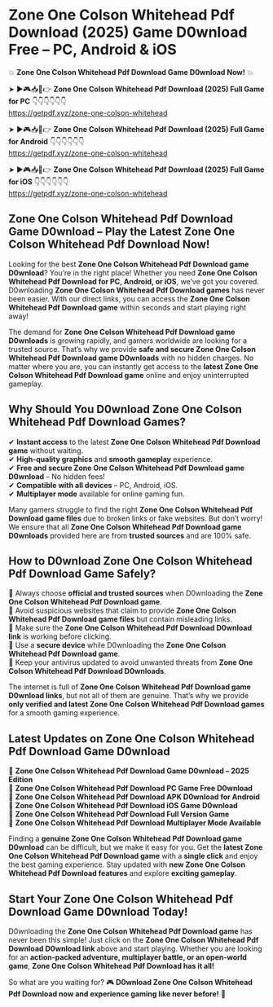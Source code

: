 # Zone One Colson Whitehead Pdf Download (2025) Game D0wnload Free – PC, Android & iOS

💥 **Zone One Colson Whitehead Pdf Download Game D0wnload Now!** 💥  

➤ ►🎮📥📱👉 **Zone One Colson Whitehead Pdf Download (2025) Full Game for PC** 👇👇👇👇👇👇  
https://getpdf.xyz/zone-one-colson-whitehead  

➤ ►🎮📥📱👉 **Zone One Colson Whitehead Pdf Download (2025) Full Game for Android** 👇👇👇👇👇👇  
https://getpdf.xyz/zone-one-colson-whitehead  

➤ ►🎮📥📱👉 **Zone One Colson Whitehead Pdf Download (2025) Full Game for iOS** 👇👇👇👇👇👇  
https://getpdf.xyz/zone-one-colson-whitehead  

## Zone One Colson Whitehead Pdf Download Game D0wnload – Play the Latest Zone One Colson Whitehead Pdf Download Now!

Looking for the best **Zone One Colson Whitehead Pdf Download game D0wnload**? You’re in the right place! Whether you need **Zone One Colson Whitehead Pdf Download for PC, Android, or iOS**, we’ve got you covered. D0wnloading **Zone One Colson Whitehead Pdf Download games** has never been easier. With our direct links, you can access the **Zone One Colson Whitehead Pdf Download game** within seconds and start playing right away!  

The demand for **Zone One Colson Whitehead Pdf Download game D0wnloads** is growing rapidly, and gamers worldwide are looking for a trusted source. That’s why we provide **safe and secure Zone One Colson Whitehead Pdf Download game D0wnloads** with no hidden charges. No matter where you are, you can instantly get access to the **latest Zone One Colson Whitehead Pdf Download game** online and enjoy uninterrupted gameplay.  

## **Why Should You D0wnload Zone One Colson Whitehead Pdf Download Games?**  

✔ **Instant access** to the latest **Zone One Colson Whitehead Pdf Download game** without waiting.  
✔ **High-quality graphics** and **smooth gameplay** experience.  
✔ **Free and secure Zone One Colson Whitehead Pdf Download game D0wnload** – No hidden fees!  
✔ **Compatible with all devices** – PC, Android, iOS.  
✔ **Multiplayer mode** available for online gaming fun.  

Many gamers struggle to find the right **Zone One Colson Whitehead Pdf Download game files** due to broken links or fake websites. But don’t worry! We ensure that all **Zone One Colson Whitehead Pdf Download game D0wnloads** provided here are from **trusted sources** and are 100% safe.  

## **How to D0wnload Zone One Colson Whitehead Pdf Download Game Safely?**  

📌 Always choose **official and trusted sources** when D0wnloading the **Zone One Colson Whitehead Pdf Download game**.  
📌 Avoid suspicious websites that claim to provide **Zone One Colson Whitehead Pdf Download game files** but contain misleading links.  
📌 Make sure the **Zone One Colson Whitehead Pdf Download D0wnload link** is working before clicking.  
📌 Use a **secure device** while D0wnloading the **Zone One Colson Whitehead Pdf Download game**.  
📌 Keep your antivirus updated to avoid unwanted threats from **Zone One Colson Whitehead Pdf Download D0wnloads**.  

The internet is full of **Zone One Colson Whitehead Pdf Download game D0wnload links**, but not all of them are genuine. That’s why we provide **only verified and latest Zone One Colson Whitehead Pdf Download games** for a smooth gaming experience.  

## **Latest Updates on Zone One Colson Whitehead Pdf Download Game D0wnload**  

🔹 **Zone One Colson Whitehead Pdf Download Game D0wnload – 2025 Edition**  
🔹 **Zone One Colson Whitehead Pdf Download PC Game Free D0wnload**  
🔹 **Zone One Colson Whitehead Pdf Download APK D0wnload for Android**  
🔹 **Zone One Colson Whitehead Pdf Download iOS Game D0wnload**  
🔹 **Zone One Colson Whitehead Pdf Download Full Version Game**  
🔹 **Zone One Colson Whitehead Pdf Download Multiplayer Mode Available**  

Finding a **genuine Zone One Colson Whitehead Pdf Download game D0wnload** can be difficult, but we make it easy for you. Get the **latest Zone One Colson Whitehead Pdf Download game** with a **single click** and enjoy the best gaming experience. Stay updated with **new Zone One Colson Whitehead Pdf Download features** and explore **exciting gameplay**.  

## **Start Your Zone One Colson Whitehead Pdf Download Game D0wnload Today!**  

D0wnloading the **Zone One Colson Whitehead Pdf Download game** has never been this simple! Just click on the **Zone One Colson Whitehead Pdf Download D0wnload link** above and start playing. Whether you are looking for an **action-packed adventure, multiplayer battle, or an open-world game**, **Zone One Colson Whitehead Pdf Download has it all!**  

So what are you waiting for? 🎮 **D0wnload Zone One Colson Whitehead Pdf Download now and experience gaming like never before!** 🚀  